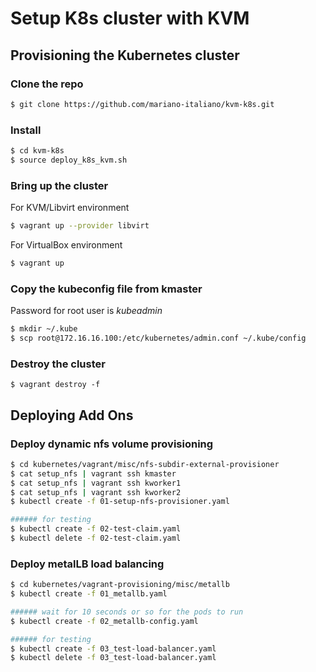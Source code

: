 # Setup K8s cluster with KVM

## Provisioning the Kubernetes cluster
### Clone the repo
```sh
$ git clone https://github.com/mariano-italiano/kvm-k8s.git
```

### Install 
```sh
$ cd kvm-k8s
$ source deploy_k8s_kvm.sh
```

### Bring up the cluster

For KVM/Libvirt environment
```sh
$ vagrant up --provider libvirt
```
For VirtualBox environment
```sh
$ vagrant up
```

### Copy the kubeconfig file from kmaster
Password for root user is _kubeadmin_
```sh
$ mkdir ~/.kube
$ scp root@172.16.16.100:/etc/kubernetes/admin.conf ~/.kube/config
```
### Destroy the cluster
```
$ vagrant destroy -f
```

## Deploying Add Ons
### Deploy dynamic nfs volume provisioning
```sh
$ cd kubernetes/vagrant/misc/nfs-subdir-external-provisioner
$ cat setup_nfs | vagrant ssh kmaster
$ cat setup_nfs | vagrant ssh kworker1
$ cat setup_nfs | vagrant ssh kworker2
$ kubectl create -f 01-setup-nfs-provisioner.yaml

###### for testing
$ kubectl create -f 02-test-claim.yaml
$ kubectl delete -f 02-test-claim.yaml
```
### Deploy metalLB load balancing
```sh
$ cd kubernetes/vagrant-provisioning/misc/metallb
$ kubectl create -f 01_metallb.yaml

###### wait for 10 seconds or so for the pods to run
$ kubectl create -f 02_metallb-config.yaml

###### for testing
$ kubectl create -f 03_test-load-balancer.yaml
$ kubectl delete -f 03_test-load-balancer.yaml
```
